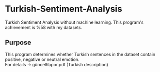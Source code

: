 # Turkish-Sentiment-Analysis
Turkish Sentiment Analysis without machine learning. This program's achievement is %58 with my datasets.
## Purpose
This program determines whether Turkish sentences in the dataset contain positive, negative or neutral emotion.  
For details -> güncelRapor.pdf (Turkish description)
